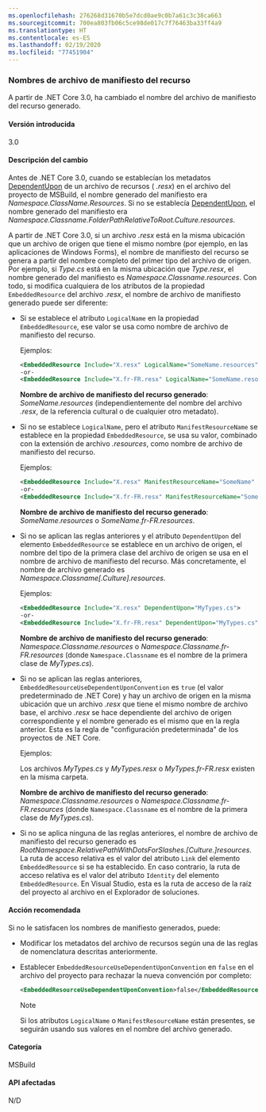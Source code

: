 ```yaml
---
ms.openlocfilehash: 276268d31670b5e7dcd0ae9c0b7a61c3c38ca663
ms.sourcegitcommit: 700ea803fb06c5ce98de017c7f76463ba33ff4a9
ms.translationtype: HT
ms.contentlocale: es-ES
ms.lasthandoff: 02/19/2020
ms.locfileid: "77451904"
---
```

### <a name="resource-manifest-file-names"></a>Nombres de archivo de manifiesto del recurso

A partir de .NET Core 3.0, ha cambiado el nombre del archivo de manifiesto del recurso generado.

#### <a name="version-introduced"></a>Versión introducida

3.0

#### <a name="change-description"></a>Descripción del cambio

Antes de .NET Core 3.0, cuando se establecían los metadatos [DependentUpon](/visualstudio/msbuild/common-msbuild-project-items#compile) de un archivo de recursos ( *.resx*) en el archivo del proyecto de MSBuild, el nombre generado del manifiesto era *Namespace.ClassName.Resources*. Si no se establecía [DependentUpon](/visualstudio/msbuild/common-msbuild-project-items#compile), el nombre generado del manifiesto era *Namespace.Classname.FolderPathRelativeToRoot.Culture.resources*.

A partir de .NET Core 3.0, si un archivo *.resx* está en la misma ubicación que un archivo de origen que tiene el mismo nombre (por ejemplo, en las aplicaciones de Windows Forms), el nombre de manifiesto del recurso se genera a partir del nombre completo del primer tipo del archivo de origen. Por ejemplo, si *Type.cs* está en la misma ubicación que *Type.resx*, el nombre generado del manifiesto es *Namespace.Classname.resources*. Con todo, si modifica cualquiera de los atributos de la propiedad `EmbeddedResource` del archivo *.resx*, el nombre de archivo de manifiesto generado puede ser diferente:

- Si se establece el atributo `LogicalName` en la propiedad `EmbeddedResource`, ese valor se usa como nombre de archivo de manifiesto del recurso.

  Ejemplos:

  ```xml
  <EmbeddedResource Include="X.resx" LogicalName="SomeName.resources" />
  -or-
  <EmbeddedResource Include="X.fr-FR.resx" LogicalName="SomeName.resources" />
  ```

  **Nombre de archivo de manifiesto del recurso generado**: *SomeName.resources* (independientemente del nombre del archivo *.resx*, de la referencia cultural o de cualquier otro metadato).

- Si no se establece `LogicalName`, pero el atributo `ManifestResourceName` se establece en la propiedad `EmbeddedResource`, se usa su valor, combinado con la extensión de archivo *.resources*, como nombre de archivo de manifiesto del recurso.

  Ejemplos:

  ```xml
  <EmbeddedResource Include="X.resx" ManifestResourceName="SomeName" />
  -or-
  <EmbeddedResource Include="X.fr-FR.resx" ManifestResourceName="SomeName.fr-FR" />
  ```

  **Nombre de archivo de manifiesto del recurso generado**: *SomeName.resources* o *SomeName.fr-FR.resources*.

- Si no se aplican las reglas anteriores y el atributo `DependentUpon` del elemento `EmbeddedResource` se establece en un archivo de origen, el nombre del tipo de la primera clase del archivo de origen se usa en el nombre de archivo de manifiesto del recurso. Más concretamente, el nombre de archivo generado es *Namespace.Classname\[.Culture].resources*.

  Ejemplos:

  ```xml
  <EmbeddedResource Include="X.resx" DependentUpon="MyTypes.cs">
  -or-
  <EmbeddedResource Include="X.fr-FR.resx" DependentUpon="MyTypes.cs">
  ```

  **Nombre de archivo de manifiesto del recurso generado**: *Namespace.Classname.resources* o *Namespace.Classname.fr-FR.resources* (donde `Namespace.Classname` es el nombre de la primera clase de *MyTypes.cs*).

- Si no se aplican las reglas anteriores, `EmbeddedResourceUseDependentUponConvention` es `true` (el valor predeterminado de .NET Core) y hay un archivo de origen en la misma ubicación que un archivo *.resx* que tiene el mismo nombre de archivo base, el archivo *.resx* se hace dependiente del archivo de origen correspondiente y el nombre generado es el mismo que en la regla anterior. Esta es la regla de "configuración predeterminada" de los proyectos de .NET Core.
  
  Ejemplos:
  
  Los archivos *MyTypes.cs* y *MyTypes.resx* o *MyTypes.fr-FR.resx* existen en la misma carpeta.
  
  **Nombre de archivo de manifiesto del recurso generado**: *Namespace.Classname.resources* o *Namespace.Classname.fr-FR.resources* (donde `Namespace.Classname` es el nombre de la primera clase de *MyTypes.cs*).
    
- Si no se aplica ninguna de las reglas anteriores, el nombre de archivo de manifiesto del recurso generado es *RootNamespace.RelativePathWithDotsForSlashes.\[Culture.]resources*. La ruta de acceso relativa es el valor del atributo `Link` del elemento `EmbeddedResource` si se ha establecido. En caso contrario, la ruta de acceso relativa es el valor del atributo `Identity` del elemento `EmbeddedResource`. En Visual Studio, esta es la ruta de acceso de la raíz del proyecto al archivo en el Explorador de soluciones.

#### <a name="recommended-action"></a>Acción recomendada

Si no le satisfacen los nombres de manifiesto generados, puede:

- Modificar los metadatos del archivo de recursos según una de las reglas de nomenclatura descritas anteriormente.

- Establecer `EmbeddedResourceUseDependentUponConvention` en `false` en el archivo del proyecto para rechazar la nueva convención por completo:

   ```xml
   <EmbeddedResourceUseDependentUponConvention>false</EmbeddedResourceUseDependentUponConvention>
   ```

   > [!NOTE]
   > Si los atributos `LogicalName` o `ManifestResourceName` están presentes, se seguirán usando sus valores en el nombre del archivo generado.

#### <a name="category"></a>Categoría

MSBuild

#### <a name="affected-apis"></a>API afectadas

N/D
